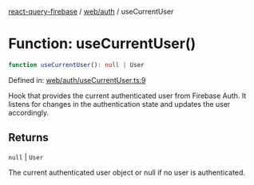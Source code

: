 [react-query-firebase](../../../modules.md) / [web/auth](../index.md) / useCurrentUser

# Function: useCurrentUser()

```ts
function useCurrentUser(): null | User
```

Defined in: [web/auth/useCurrentUser.ts:9](https://github.com/vpishuk/react-query-firebase/blob/43c0734068a570cd646254bb366ccd8007f7dfed/web/auth/useCurrentUser.ts#L9)

Hook that provides the current authenticated user from Firebase Auth.
It listens for changes in the authentication state and updates the user accordingly.

## Returns

`null` \| `User`

The current authenticated user object or null if no user is authenticated.
